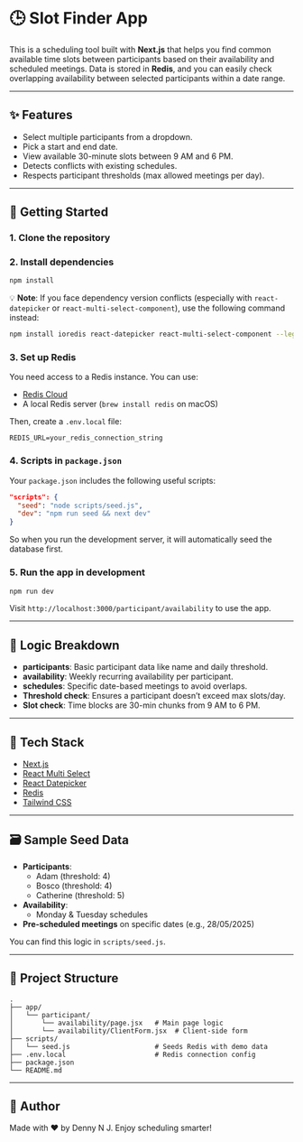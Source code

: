 # 🕒 Slot Finder App

This is a scheduling tool built with **Next.js** that helps you find common available time slots between participants based on their availability and scheduled meetings. Data is stored in **Redis**, and you can easily check overlapping availability between selected participants within a date range.

---

## ✨ Features

- Select multiple participants from a dropdown.
- Pick a start and end date.
- View available 30-minute slots between 9 AM and 6 PM.
- Detects conflicts with existing schedules.
- Respects participant thresholds (max allowed meetings per day).

---

## 🚀 Getting Started

### 1. Clone the repository

### 2. Install dependencies

```bash
npm install
```

💡 **Note**: If you face dependency version conflicts (especially with `react-datepicker` or `react-multi-select-component`), use the following command instead:

```bash
npm install ioredis react-datepicker react-multi-select-component --legacy-peer-deps
```

### 3. Set up Redis

You need access to a Redis instance. You can use:

- [Redis Cloud](https://redis.com/try-free/)
- A local Redis server (`brew install redis` on macOS)

Then, create a `.env.local` file:

```
REDIS_URL=your_redis_connection_string
```

### 4. Scripts in `package.json`

Your `package.json` includes the following useful scripts:

```json
"scripts": {
  "seed": "node scripts/seed.js",
  "dev": "npm run seed && next dev"
}
```

So when you run the development server, it will automatically seed the database first.

### 5. Run the app in development

```bash
npm run dev
```

Visit `http://localhost:3000/participant/availability` to use the app.

---

## 🧠 Logic Breakdown

- **participants**: Basic participant data like name and daily threshold.
- **availability**: Weekly recurring availability per participant.
- **schedules**: Specific date-based meetings to avoid overlaps.
- **Threshold check**: Ensures a participant doesn’t exceed max slots/day.
- **Slot check**: Time blocks are 30-min chunks from 9 AM to 6 PM.

---

## 💠 Tech Stack

- [Next.js](https://nextjs.org/)
- [React Multi Select](https://www.npmjs.com/package/react-multi-select-component)
- [React Datepicker](https://reactdatepicker.com/)
- [Redis](https://redis.io/)
- [Tailwind CSS](https://tailwindcss.com/)

---

## 🗃 Sample Seed Data

- **Participants**:
  - Adam (threshold: 4)
  - Bosco (threshold: 4)
  - Catherine (threshold: 5)
- **Availability**:
  - Monday & Tuesday schedules
- **Pre-scheduled meetings** on specific dates (e.g., 28/05/2025)

You can find this logic in `scripts/seed.js`.

---

## 📁 Project Structure

```
.
├── app/
│   └── participant/
│       └── availability/page.jsx   # Main page logic
│       └── availability/ClientForm.jsx  # Client-side form
├── scripts/
│   └── seed.js                     # Seeds Redis with demo data
├── .env.local                      # Redis connection config
├── package.json
└── README.md
```

---

## 🤛 Author

Made with ❤️ by Denny N J. Enjoy scheduling smarter!
